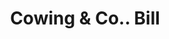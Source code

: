 ---
doi: 10.7916/D8QR685Z
date_other: '1870'
date_other_textual: 1870-1879
form: printed ephemera
genre:
- Invoices
name:
- Cowing & Co.
object_in_context_url: https://biggert.cul.columbia.edu/items/view/ave_biggert_00973
subject_hierarchical_geographic:
- New York, New York, United States
subject_name:
- Cowing & Co.
title: Cowing & Co.. Bill
sort_title: Cowing & Co.. Bill
call_number: ave_biggert_00973
coordinates:
- 40.71277777777778,-74.00583333333333
pid: ave_biggert_00973
identifiers: ave_biggert_00973
thumbnail: https://derivativo-1.library.columbia.edu/iiif/2/ldpd:344305/full/!256,256/0/native.jpg
permalink: /biggert/ave_biggert_00973/
layout: iiif-image-page
---